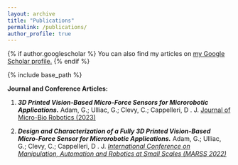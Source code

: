 ```yaml
---
layout: archive
title: "Publications"
permalink: /publications/
author_profile: true
---
```


{% if author.googlescholar %}
  You can also find my articles on <u><a href="{{author.googlescholar}}">my Google Scholar profile</a>.</u>
{% endif %}

{% include base_path %}

**Journal and Conference Articles:**

1. ***3D Printed Vision-Based Micro-Force Sensors for Microrobotic Applications.*** Adam, G.; Ulliac, G.; Clevy, C.; Cappelleri, D . J.
[Journal of Micro-Bio Robotics (2023)](https://link.springer.com/article/10.1007/s12213-023-00152-x)

2. ***Design and Characterization of a Fully 3D Printed Vision-Based Micro-Force Sensor for Microrobotic Applications.*** Adam, G.; Ulliac, G.; Clevy, C.; Cappelleri, D . J.
[*International Conference on Manipulation, Automation and Robotics at Small Scales (MARSS 2022)*](https://ieeexplore.ieee.org/document/9870488)

<!-- {% for post in site.publications reversed %}
  {% include archive-single.html %}
{% endfor %} -->
